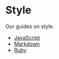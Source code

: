 # Style

Our guides on style.

- [JavaScript](javascript.md)
- [Markdown](markdown.md)
- [Ruby](ruby.md)
